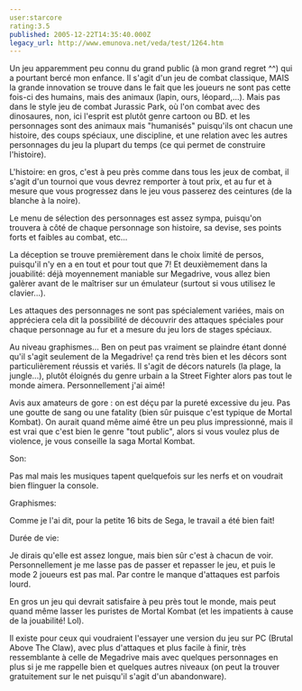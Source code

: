 ```yaml
---
user:starcore
rating:3.5
published: 2005-12-22T14:35:40.000Z
legacy_url: http://www.emunova.net/veda/test/1264.htm
---
```

Un jeu apparemment peu connu du grand public (à mon grand regret ^^) qui a pourtant bercé mon enfance. Il s'agit d'un jeu de combat classique, MAIS la grande innovation se trouve dans le fait que les joueurs ne sont pas cette fois-ci des humains, mais des animaux (lapin, ours, léopard,...). Mais pas dans le style jeu de combat Jurassic Park, où l'on combat avec des dinosaures, non, ici l'esprit est plutôt genre cartoon ou BD. et les personnages sont des animaux mais "humanisés" puisqu'ils ont chacun une histoire, des coups spéciaux, une discipline, et une relation avec les autres personnages du jeu la plupart du temps (ce qui permet de construire l'histoire).  

  

L'histoire: en gros, c'est à peu près comme dans tous les jeux de combat, il s'agit d'un tournoi que vous devrez remporter à tout prix, et au fur et à mesure que vous progressez dans le jeu vous passerez des ceintures (de la blanche à la noire).  

  

Le menu de sélection des personnages est assez sympa, puisqu'on trouvera à côté de chaque personnage son histoire, sa devise, ses points forts et faibles au combat, etc...  

La déception se trouve premièrement dans le choix limité de persos, puisqu'il n'y en a en tout et pour tout que 7! Et deuxièmement dans la jouabilité: déjà moyennement maniable sur Megadrive, vous allez bien galèrer avant de le maîtriser sur un émulateur (surtout si vous utilisez le clavier...).  

Les attaques des personnages ne sont pas spécialement variées, mais on appréciera cela dit la possibilité de découvrir des attaques spéciales pour chaque personnage au fur et a mesure du jeu lors de stages spéciaux.  

  

Au niveau graphismes... Ben on peut pas vraiment se plaindre étant donné qu'il s'agit seulement de la Megadrive! ça rend très bien et les décors sont particulièrement réussis et variés. Il s'agit de décors naturels (la plage, la jungle...), plutôt éloignés du genre urbain a la Street Fighter alors pas tout le monde aimera. Personnellement j'ai aimé!  

  

Avis aux amateurs de gore : on est déçu par la pureté excessive du jeu. Pas une goutte de sang ou une fatality (bien sûr puisque c'est typique de Mortal Kombat). On aurait quand même aimé être un peu plus impressionné, mais il est vrai que c'est bien le genre "tout public", alors si vous voulez plus de violence, je vous conseille la saga Mortal Kombat.  

  

Son:   

Pas mal mais les musiques tapent quelquefois sur les nerfs et on voudrait bien flinguer la console.  

  

Graphismes:  

Comme je l'ai dit, pour la petite 16 bits de Sega, le travail a été bien fait!  

  

Durée de vie:   

Je dirais qu'elle est assez longue, mais bien sûr c'est à chacun de voir. Personnellement je me lasse pas de passer et repasser le jeu, et puis le mode 2 joueurs est pas mal. Par contre le manque d'attaques est parfois lourd.  

  

En gros un jeu qui devrait satisfaire à peu près tout le monde, mais peut quand même lasser les puristes de Mortal Kombat (et les impatients à cause de la jouabilité! Lol).  

  

Il existe pour ceux qui voudraient l'essayer une version du jeu sur PC (Brutal Above The Claw), avec plus d'attaques et plus facile à finir, très ressemblante à celle de Megadrive mais avec quelques personnages en plus si je me rappelle bien et quelques autres niveaux (on peut la trouver gratuitement sur le net puisqu'il s'agit d'un abandonware).